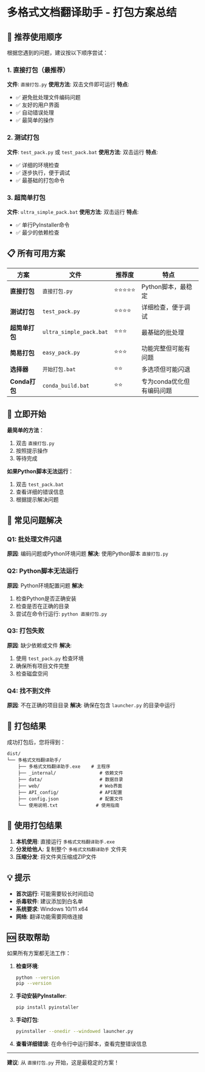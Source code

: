 # 多格式文档翻译助手 - 打包方案总结

## 🎯 推荐使用顺序

根据您遇到的问题，建议按以下顺序尝试：

### 1. 直接打包（最推荐）
**文件**: `直接打包.py`
**使用方法**: 双击文件即可运行
**特点**: 
- ✅ 避免批处理文件编码问题
- ✅ 友好的用户界面
- ✅ 自动错误处理
- ✅ 最简单的操作

### 2. 测试打包
**文件**: `test_pack.py` 或 `test_pack.bat`
**使用方法**: 双击运行
**特点**:
- ✅ 详细的环境检查
- ✅ 逐步执行，便于调试
- ✅ 最基础的打包命令

### 3. 超简单打包
**文件**: `ultra_simple_pack.bat`
**使用方法**: 双击运行
**特点**:
- ✅ 单行PyInstaller命令
- ✅ 最少的依赖检查

## 📋 所有可用方案

| 方案 | 文件 | 推荐度 | 特点 |
|------|------|--------|------|
| **直接打包** | `直接打包.py` | ⭐⭐⭐⭐⭐ | Python脚本，最稳定 |
| **测试打包** | `test_pack.py` | ⭐⭐⭐⭐ | 详细检查，便于调试 |
| **超简单打包** | `ultra_simple_pack.bat` | ⭐⭐⭐ | 最基础的批处理 |
| **简易打包** | `easy_pack.py` | ⭐⭐⭐ | 功能完整但可能有问题 |
| **选择器** | `开始打包.bat` | ⭐⭐ | 多选项但可能闪退 |
| **Conda打包** | `conda_build.bat` | ⭐⭐ | 专为conda优化但有编码问题 |

## 🚀 立即开始

**最简单的方法**：
1. 双击 `直接打包.py`
2. 按照提示操作
3. 等待完成

**如果Python脚本无法运行**：
1. 双击 `test_pack.bat`
2. 查看详细的错误信息
3. 根据提示解决问题

## 🔧 常见问题解决

### Q1: 批处理文件闪退
**原因**: 编码问题或Python环境问题
**解决**: 使用Python脚本 `直接打包.py`

### Q2: Python脚本无法运行
**原因**: Python环境配置问题
**解决**: 
1. 检查Python是否正确安装
2. 检查是否在正确的目录
3. 尝试在命令行运行: `python 直接打包.py`

### Q3: 打包失败
**原因**: 缺少依赖或文件
**解决**:
1. 使用 `test_pack.py` 检查环境
2. 确保所有项目文件完整
3. 检查磁盘空间

### Q4: 找不到文件
**原因**: 不在正确的项目目录
**解决**: 确保在包含 `launcher.py` 的目录中运行

## 📁 打包结果

成功打包后，您将得到：
```
dist/
└── 多格式文档翻译助手/
    ├── 多格式文档翻译助手.exe    # 主程序
    ├── _internal/                # 依赖文件
    ├── data/                     # 数据目录
    ├── web/                      # Web界面
    ├── API_config/               # API配置
    ├── config.json               # 配置文件
    └── 使用说明.txt              # 使用指南
```

## 🎁 使用打包结果

1. **本机使用**: 直接运行 `多格式文档翻译助手.exe`
2. **分发给他人**: 复制整个 `多格式文档翻译助手` 文件夹
3. **压缩分发**: 将文件夹压缩成ZIP文件

## 💡 提示

- **首次运行**: 可能需要较长时间启动
- **杀毒软件**: 建议添加到白名单
- **系统要求**: Windows 10/11 x64
- **网络**: 翻译功能需要网络连接

## 🆘 获取帮助

如果所有方案都无法工作：

1. **检查环境**:
   ```bash
   python --version
   pip --version
   ```

2. **手动安装PyInstaller**:
   ```bash
   pip install pyinstaller
   ```

3. **手动打包**:
   ```bash
   pyinstaller --onedir --windowed launcher.py
   ```

4. **查看详细错误**: 在命令行中运行脚本，查看完整错误信息

---

**建议**: 从 `直接打包.py` 开始，这是最稳定的方案！

